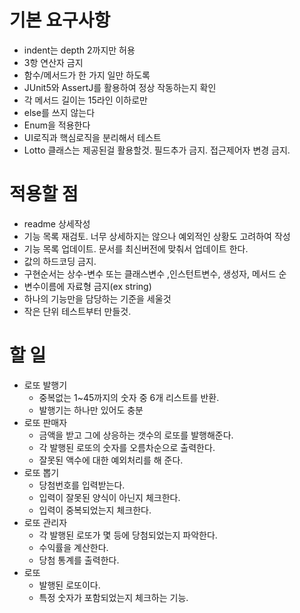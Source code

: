 # 기본 요구사항

- indent는 depth 2까지만 허용
- 3항 연산자 금지
- 함수/메서드가 한 가지 일만 하도록
- JUnit5와 AssertJ를 활용하여 정상 작동하는지 확인
- 각 메서드 길이는 15라인 이하로만
- else를 쓰지 않는다
- Enum을 적용한다
- UI로직과 핵심로직을 분리해서 테스트
- Lotto 클래스는 제공된걸 활용할것. 필드추가 금지. 접근제어자 변경 금지.

# 적용할 점

- readme 상세작성
- 기능 목록 재검토. 너무 상세하지는 않으나 예외적인 상황도 고려하여 작성
- 기능 목록 업데이트. 문서를 최신버전에 맞춰서 업데이트 한다.
- 값의 하드코딩 금지.
- 구현순서는 상수-변수 또는 클래스변수 ,인스턴트변수, 생성자, 메서드 순
- 변수이름에 자료형 금지(ex string)
- 하나의 기능만을 담당하는 기준을 세울것
- 작은 단위 테스트부터 만들것.

# 할 일

- 로또 발행기
    - 중복없는 1~45까지의 숫자 중 6개 리스트를 반환.
    - 발행기는 하나만 있어도 충분
- 로또 판매자
    - 금액을 받고 그에 상응하는 갯수의 로또를 발행해준다.
    - 각 발행된 로또의 숫자를 오름차순으로 출력한다.
    - 잘못된 액수에 대한 예외처리를 해 준다.
- 로또 뽑기
    - 당첨번호를 입력받는다.
    - 입력이 잘못된 양식이 아닌지 체크한다.
    - 입력이 중복되었는지 체크한다.
- 로또 관리자
    - 각 발행된 로또가 몇 등에 당첨되었는지 파악한다.
    - 수익률을 계산한다.
    - 당첨 통계를 출력한다.
- 로또
    - 발행된 로또이다.
    - 특정 숫자가 포함되었는지 체크하는 기능.